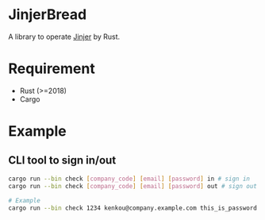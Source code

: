 # JinjerBread

A library to operate [Jinjer](https://kintai.jinjer.biz/) by Rust.

# Requirement
- Rust (>=2018)
- Cargo

# Example
## CLI tool to sign in/out
```bash
cargo run --bin check [company_code] [email] [password] in # sign in
cargo run --bin check [company_code] [email] [password] out # sign out 

# Example
cargo run --bin check 1234 kenkou@company.example.com this_is_password out
```
